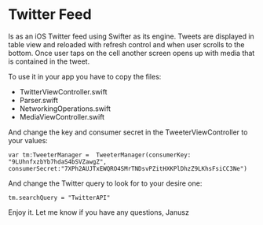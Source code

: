 <h1> Twitter Feed </h1>
Is as an iOS Twitter feed using Swifter as its engine. 
Tweets are displayed in table view and reloaded with refresh control and when user scrolls to the bottom. Once user taps on the cell another screen opens up with media that is contained in the tweet.


To use it in your app you have to copy the files:
<ul>
<li>TwitterViewController.swift</li>
<li>Parser.swift</li>
<li>NetworkingOperations.swift</li>
<li>MediaViewController.swift </li>
</ul>

And change the key and consumer secret in the TweeterViewController to your values:
```
var tm:TweeterManager =  TweeterManager(consumerKey:  "9LUhnfxzbYb7hdaS4bSVZawgZ", consumerSecret:"7XPh2AUJTxEWQRO4SMrTNDsvPZitHXKPlDhzZ9LKhsFsiCC3Ne")
```
And change the Twitter query to look for to your desire one:
```
tm.searchQuery = "TwitterAPI"
```
Enjoy it. Let me know if you have any questions,
Janusz
